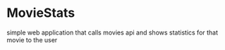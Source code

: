 # MovieStats
simple web application that calls movies api and shows statistics for that movie to the user
